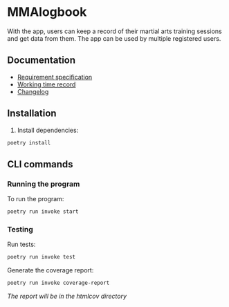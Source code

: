 # MMAlogbook

With the app, users can keep a record of their martial arts training sessions and get data from them. The app can be used by multiple registered users.

## Documentation
- [Requirement specification](https://github.com/jooniku/ohjelmistotekniikka_23/blob/master/training_log_app/documentation/requirement_specification.md)
- [Working time record](https://github.com/jooniku/ohjelmistotekniikka_23/blob/master/training_log_app/documentation/working_time_record.md)
- [Changelog](https://github.com/jooniku/ohjelmistotekniikka_23/blob/master/training_log_app/documentation/changelog.md)

## Installation

1. Install dependencies:
```bash
poetry install
```
## CLI commands

### Running the program

To run the program:
```bash
poetry run invoke start
```

### Testing

Run tests:
```bash
poetry run invoke test
```
Generate the coverage report:
```bash
poetry run invoke coverage-report
```
_The report will be in the htmlcov directory_
